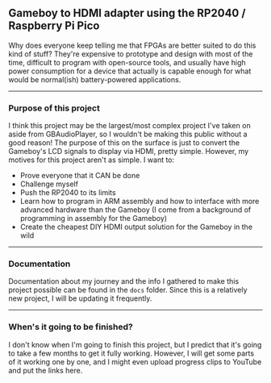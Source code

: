 ## Gameboy to HDMI adapter using the RP2040 / Raspberry Pi Pico
Why does everyone keep telling me that FPGAs are better suited to do this kind of stuff? They're expensive to prototype and design with most of the time, difficult to program with open-source tools, and usually have high power consumption for a device that actually is capable enough for what would be normal\(ish\) battery-powered applications\.

---

### Purpose of this project
I think this project may be the largest/most complex project I've taken on aside from GBAudioPlayer, so I wouldn't be making this public without a good reason\! The purpose of this on the surface is just to convert the Gameboy's LCD signals to display via HDMI, pretty simple\. However, my motives for this project aren't as simple\. I want to:
- Prove everyone that it CAN be done
- Challenge myself
- Push the RP2040 to its limits
- Learn how to program in ARM assembly and how to interface with more advanced hardware than the Gameboy \(I come from a background of programming in assembly for the Gameboy\)
- Create the cheapest DIY HDMI output solution for the Gameboy in the wild

---

### Documentation
Documentation about my journey and the info I gathered to make this project possible can be found in the `docs` folder\. Since this is a relatively new project, I will be updating it frequently\.

---

### When's it going to be finished?
I don't know when I'm going to finish this project, but I predict that it's going to take a few months to get it fully working\. However, I will get some parts of it working one by one, and I might even upload progress clips to YouTube and put the links here\.
